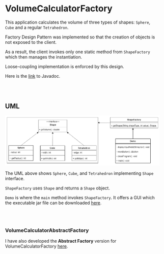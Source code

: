 # VolumeCalculatorFactory

This application calculates the volume of three types of shapes: `Sphere`, `Cube` and a regular `Tetrahedron`.

Factory Design Pattern was implemented so that the creation of objects is not exposed to the client.

As a result, the client invokes only one static method from `ShapeFactory` which then manages the instantiation.

Loose-coupling implementation is enforced by this design.

Here is the [link](https://kleyton-ohare.github.io/VolumeCalculatorFactory/index.html) to Javadoc.

<br><br>

## UML
![UML](https://raw.githubusercontent.com/kleyton-ohare/VolumeCalculatorFactory/master/img/VolumeCalculatorFactoryUML.png)


The UML above shows `Sphere`, `Cube`, and `Tetrahedron` implementing `Shape` interface.

`ShapeFactory` uses `Shape` and returns a `Shape` object.

`Demo` is where the `main` method invokes `ShapeFactory`. It offers a GUI which the executable jar file can be downloaded [here](https://drive.google.com/drive/folders/1eeE3XRAEk-ERaHBr1-rbx_YG0utMAZ9E?usp=sharing).

<br><br>

### VolumeCalculatorAbstractFactory
I have also developed the **Abstract Factory** version for VolumeCalculatorFactory [here](https://github.com/kleyton-ohare/VolumeCalculatorAbstractFactory).